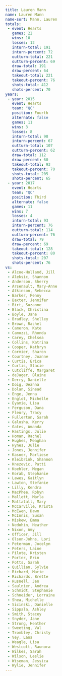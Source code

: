 ```yaml
---
title: Lauren Mann
name: Lauren Mann
name-sort: Mann, Lauren
totals:
 - event: Hearts
   games: 22
   wins: 10
   losses: 12
   inturn-total: 191
   inturn-percent: 72
   outturn-total: 221
   outturn-percent: 69
   draw-total: 191
   draw-percent: 64
   takeout-total: 221
   takeout-percent: 76
   shots-total: 412
   shots-percent: 70
years:
 - year: 2015
   event: Hearts
   team: "QC"
   position: Fourth
   alternate: false
   games: 11
   wins: 3
   losses: 8
   inturn-total: 98
   inturn-percent: 67
   outturn-total: 107
   outturn-percent: 62
   draw-total: 112
   draw-percent: 60
   takeout-total: 93
   takeout-percent: 70
   shots-total: 205
   shots-percent: 65
 - year: 2017
   event: Hearts
   team: "QC"
   position: Third
   alternate: false
   games: 11
   wins: 7
   losses: 4
   inturn-total: 93
   inturn-percent: 76
   outturn-total: 114
   outturn-percent: 76
   draw-total: 79
   draw-percent: 69
   takeout-total: 128
   takeout-percent: 80
   shots-total: 207
   shots-percent: 76
vs:
 - Alcoe-Holland, Jill
 - Aleksic, Shannon
 - Anderson, Sherry
 - Arsenault, Mary-Anne
 - Atkinson, Rebecca
 - Barker, Penny
 - Baxter, Jennifer
 - Birt, Suzanne
 - Black, Christina
 - Boyle, Jane
 - Bradley, Shelley
 - Brown, Rachel
 - Cameron, Kate
 - Camozzi, Rhonda
 - Carey, Chelsea
 - Collins, Katrina
 - Cooper, Kathryn
 - Cormier, Sharon
 - Courtney, Joanne
 - Curtis, Erica
 - Curtis, Stacie
 - Cutcliffe, Margaret
 - deJager, Blaine
 - Derry, Danielle
 - Doig, Deanna
 - Dolan, Sinead
 - Enge, Jenna
 - Englot, Michelle
 - Eyamie, Lisa
 - Ferguson, Dana
 - Fleury, Tracy
 - Fullerton, Sarah
 - Galusha, Kerry
 - Gates, Amanda
 - Hastings, Julie
 - Homan, Rachel
 - Hughes, Meaghan
 - Hynes, Julie
 - Jones, Jennifer
 - Kasner, Marliese
 - Kleibrink, Shannon
 - Knezevic, Patti
 - Koehler, Megan
 - Korab, Stephanie
 - Lawes, Kaitlyn
 - Lawton, Stefanie
 - Lilly, Kendra
 - MacPhee, Robyn
 - Mallett, Marla
 - Mattatall, Mary
 - McCarville, Krista
 - McEwen, Dawn
 - McInnis, Susan
 - Miskew, Emma
 - Nedohin, Heather
 - Nixon, Amy
 - Officer, Jill
 - Olson-Johns, Lori
 - Peterman, Jocelyn
 - Peters, Laine
 - Pilote, Kristen
 - Porter, Erin
 - Potts, Sarah
 - Quillian, Sylvie
 - Richard, Marie
 - Richards, Brette
 - Rusnell, Jen
 - Saulnier, Andrea
 - Schmidt, Stephanie
 - Schneider, Lorraine
 - Shea, Michelle
 - Sicinski, Danielle
 - Sippala, Ashley
 - Smith, Stacey
 - Snyder, Jane
 - Strong, Heather
 - Sweeting, Val
 - Trombley, Christy
 - Vey, Lana
 - Weagle, Lisa
 - Westcott, Raunora
 - Wilkes, Sarah
 - Wilson, Leslie
 - Wiseman, Jessica
 - Wylie, Jennifer
---
```

